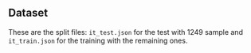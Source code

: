## Dataset

These are the split files: ```it_test.json``` for the test with 1249 sample and ```it_train.json``` for the training with the remaining ones.

